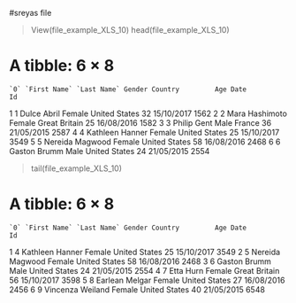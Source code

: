 #sreyas file
> View(file_example_XLS_10)
> head(file_example_XLS_10)
# A tibble: 6 × 8
    `0` `First Name` `Last Name` Gender Country         Age Date          Id
  <dbl> <chr>        <chr>       <chr>  <chr>         <dbl> <chr>      <dbl>
1     1 Dulce        Abril       Female United States    32 15/10/2017  1562
2     2 Mara         Hashimoto   Female Great Britain    25 16/08/2016  1582
3     3 Philip       Gent        Male   France           36 21/05/2015  2587
4     4 Kathleen     Hanner      Female United States    25 15/10/2017  3549
5     5 Nereida      Magwood     Female United States    58 16/08/2016  2468
6     6 Gaston       Brumm       Male   United States    24 21/05/2015  2554
> tail(file_example_XLS_10)
# A tibble: 6 × 8
    `0` `First Name` `Last Name` Gender Country         Age Date          Id
  <dbl> <chr>        <chr>       <chr>  <chr>         <dbl> <chr>      <dbl>
1     4 Kathleen     Hanner      Female United States    25 15/10/2017  3549
2     5 Nereida      Magwood     Female United States    58 16/08/2016  2468
3     6 Gaston       Brumm       Male   United States    24 21/05/2015  2554
4     7 Etta         Hurn        Female Great Britain    56 15/10/2017  3598
5     8 Earlean      Melgar      Female United States    27 16/08/2016  2456
6     9 Vincenza     Weiland     Female United States    40 21/05/2015  6548